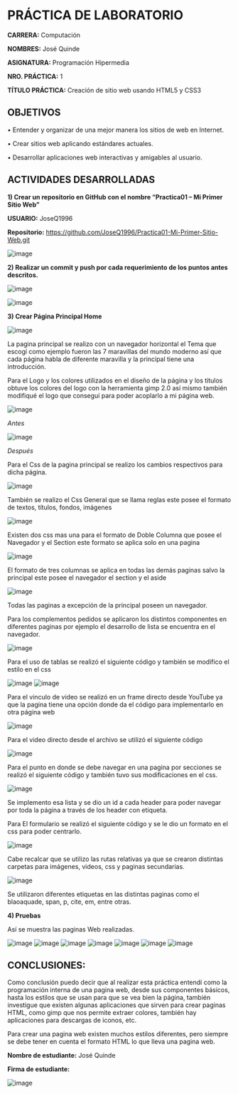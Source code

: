 # PRÁCTICA DE LABORATORIO

**CARRERA:** Computación 

**NOMBRES:** José Quinde	

**ASIGNATURA:** Programación Hipermedia

**NRO. PRÁCTICA:**	1	

**TÍTULO PRÁCTICA:**  Creación de sitio web usando HTML5 y CSS3

## OBJETIVOS
• Entender y organizar de una mejor manera los sitios de web en Internet.

• Crear sitios web aplicando estándares actuales.

• Desarrollar aplicaciones web interactivas y amigables al usuario.

## ACTIVIDADES DESARROLLADAS
**1)	Crear un repositorio en GitHub con el nombre “Practica01 – Mi Primer Sitio Web”**

**USUARIO:** JoseQ1996

**Repositorio:** https://github.com/JoseQ1996/Practica01-Mi-Primer-Sitio-Web.git

![image](https://user-images.githubusercontent.com/49071271/116813133-e173eb00-ab17-11eb-9f5c-d41ef79583b0.png)

**2)	Realizar un commit y push por cada requerimiento de los puntos antes descritos.**
 
 ![image](https://user-images.githubusercontent.com/49071271/116813239-8098e280-ab18-11eb-90b5-e3317c976263.png)

![image](https://user-images.githubusercontent.com/49071271/116813243-88588700-ab18-11eb-9e5b-a9342904d4b6.png)


**3)	Crear Página Principal Home**
 
![image](https://user-images.githubusercontent.com/49071271/116813270-a7571900-ab18-11eb-88b8-8f2bf01f31ca.png)

La pagina principal se realizo con un navegador horizontal el Tema que escogí como ejemplo fueron las 7 maravillas del mundo moderno así que cada página habla de diferente maravilla y la principal tiene una introducción.

Para el Logo y los colores utilizados en el diseño de la página y los títulos obtuve los colores del logo con la herramienta gimp 2.0 así mismo también modifiqué el logo que conseguí para poder acoplarlo a mi página web.

![image](https://user-images.githubusercontent.com/49071271/116813298-be960680-ab18-11eb-9281-6a28269e02d1.png) 

*Antes*

![image](https://user-images.githubusercontent.com/49071271/116813320-dbcad500-ab18-11eb-960c-f46cc93574d3.png) 

*Después*

 Para el Css de la pagina principal se realizo los cambios respectivos para dicha página.
 
![image](https://user-images.githubusercontent.com/49071271/116813335-f00ed200-ab18-11eb-9f9e-a17fd1542402.png)

También se realizo el Css General que se llama reglas este posee el formato de textos, títulos, fondos, imágenes
 
![image](https://user-images.githubusercontent.com/49071271/116813340-f4d38600-ab18-11eb-8aab-6453d69a889f.png)

Existen dos css mas una para el formato de Doble Columna que posee el Navegador y el Section este formato se aplica solo en una pagina
 
![image](https://user-images.githubusercontent.com/49071271/116813358-06b52900-ab19-11eb-8c76-0d815b53bb4d.png)

El formato de tres columnas se aplica en todas las demás paginas salvo la principal este posee el navegador el section y el aside

![image](https://user-images.githubusercontent.com/49071271/116813361-0a48b000-ab19-11eb-80cb-271f068612a9.png)

Todas las paginas a excepción de la principal poseen un navegador.

Para los complementos pedidos se aplicaron los distintos componentes en diferentes paginas por ejemplo el desarrollo de lista se encuentra en el navegador.
 
![image](https://user-images.githubusercontent.com/49071271/116813396-37955e00-ab19-11eb-9907-68278eb8b29c.png)

Para el uso de tablas se realizó el siguiente código y también se modifico el estilo en el css 
 
![image](https://user-images.githubusercontent.com/49071271/116813403-454ae380-ab19-11eb-9708-338093d5353d.png)
![image](https://user-images.githubusercontent.com/49071271/116813407-48de6a80-ab19-11eb-9e72-2ccdbc87bcb3.png)
 

Para el vinculo de video se realizó en un frame directo desde YouTube ya que la pagina tiene una opción donde da el código para implementarlo en otra página web
 
![image](https://user-images.githubusercontent.com/49071271/116813418-614e8500-ab19-11eb-9798-484c56d00554.png)

Para el video directo desde el archivo se utilizó el siguiente código
 
![image](https://user-images.githubusercontent.com/49071271/116813422-64e20c00-ab19-11eb-90d7-58f089136514.png)

Para el punto en donde se debe navegar en una pagina por secciones se realizó el siguiente código y también tuvo sus modificaciones en el css.
 
![image](https://user-images.githubusercontent.com/49071271/116813424-67dcfc80-ab19-11eb-9354-4a2478262c52.png)

Se implemento esa lista y se dio un id a cada header para poder navegar por toda la página a través de los header con etiqueta.


Para El formulario se realizó el siguiente código y se le dio un formato en el css para poder centrarlo.
 
![image](https://user-images.githubusercontent.com/49071271/116813467-89d67f00-ab19-11eb-9261-8b3d1346af33.png)

Cabe recalcar que se utilizo las rutas relativas ya que se crearon distintas carpetas para imágenes, videos, css y paginas secundarias.
 
![image](https://user-images.githubusercontent.com/49071271/116813476-92c75080-ab19-11eb-9068-1120b3e06915.png)

Se utilizaron diferentes etiquetas en las distintas paginas como el blaoaquade, span, p, cite, em, entre otras.

**4)	Pruebas**
 
Así se muestra las paginas Web realizadas.

![image](https://user-images.githubusercontent.com/49071271/116813528-be4a3b00-ab19-11eb-9c53-1b57d95ef8d8.png)
![image](https://user-images.githubusercontent.com/49071271/116813534-c1452b80-ab19-11eb-93cf-ba4fd4d15297.png)
![image](https://user-images.githubusercontent.com/49071271/116813539-c6a27600-ab19-11eb-81bf-9ba735472741.png)
![image](https://user-images.githubusercontent.com/49071271/116813545-ca35fd00-ab19-11eb-9cd9-d98806c45193.png)
![image](https://user-images.githubusercontent.com/49071271/116813550-d02bde00-ab19-11eb-9423-56f383310915.png)
![image](https://user-images.githubusercontent.com/49071271/116813552-d457fb80-ab19-11eb-95f5-636b98485d9b.png)
![image](https://user-images.githubusercontent.com/49071271/116813557-db7f0980-ab19-11eb-8a36-2efaf1a97c73.png) 

 
## CONCLUSIONES:
Como conclusión puedo decir que al realizar esta práctica entendí como la programación interna de una pagina web, desde sus componentes básicos, hasta los estilos que se usan para que se vea bien la página, también investigue que existen algunas aplicaciones que sirven para crear paginas HTML, como gimp que nos permite extraer colores, también hay aplicaciones para descargas de iconos, etc.

Para crear una pagina web existen muchos estilos diferentes, pero siempre se debe tener en cuenta el formato HTML lo que lleva una pagina web.


**Nombre de estudiante:** José Quinde

**Firma de estudiante:**

![image](https://user-images.githubusercontent.com/49071271/116813594-0b2e1180-ab1a-11eb-8048-e06e2e6d5041.png)
  

